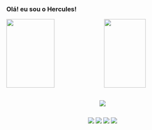 ### Olá! eu sou o Hercules!


<div>
 <img height="180em" width="50%" src="https://github-readme-stats.vercel.app/api?username=Hercules-08&show_icons=true&theme=tokyonight">
 <img height="180em" width="46.5%" src="https://github-readme-stats.vercel.app/api/top-langs/?username=Hercules-08&layout=compact&theme=tokyonight">
</div>

##

<!--
<div style="display: inline_block"><br>
  <img align="center" height="30" width="40" "svgLogo" ng-src="https://cdn.jsdelivr.net/gh/devicons/devicon/icons/javascript/javascript-original.svg" src="https://cdn.jsdelivr.net/gh/devicons/devicon/icons/javascript/javascript-original.svg">
<img align="center" height="30" width="40" src="https://raw.githubusercontent.com/devicons/devicon/master/icons/html5/html5-original.svg">
 <img align="center" height="30" width="40" src="https://cdn.jsdelivr.net/gh/devicons/devicon@latest/icons/cypressio/cypressio-original.svg"/>
  </div>
  -->
  
##

<p align="center">
 <a href="https://skillicons.dev">
   <img src="https://skillicons.dev/icons?i=js,nodejs,cypress,html&theme=light"/>
 </a>
</p>

##

<div align="center">
<a href="https://www.linkedin.com/in/jhamison-rodrigues-94a768223/" target="_blank"><img src="https://img.shields.io/badge/LinkedIn-0077B5?style=for-the-badge&logo=linkedin&logoColor=white" target="_blank"></a>
<a href="https://www.instagram.com/hercules08__/" target="_blank"><img src="https://img.shields.io/badge/Instagram-E4405F?style=for-the-badge&logo=instagram&logoColor=white" target="_blank"></a>
<a href=""mailto:jhamisonsilva@gmail.com"><img src="https://img.shields.io/badge/Gmail-D14836?style=for-the-badge&logo=gmail&logoColor=white"></a>
<a href="https://www.twitch.tv/Hercules08_" target="_blank"><img src="https://img.shields.io/badge/Twitch-9146FF?style=for-the-badge&logo=twitch&logoColor=white" target="_blank"></a>
  
</div>



          
